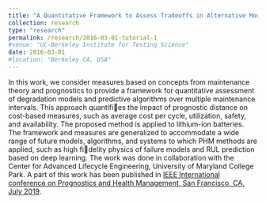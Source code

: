 ```yaml
---
title: "A Quantitative Framework to Assess Tradeoffs in Alternative Models and Algorithms for Prognostics and Health Management"
collection: research
type: "research"
permalink: /research/2016-03-01-tutorial-1
#venue: "UC-Berkeley Institute for Testing Science"
date: 2016-03-01
#location: "Berkeley CA, USA"
---
```


In this work, we consider measures based on concepts from maintenance theory and prognostics to  provide a framework for quantitative assessment of degradation models and predictive algorithms over multiple maintenance intervals. This approach quantifies the impact of prognostic distance on cost-based measures, such as average cost per cycle, utilization, safety, and availability. The proposed method is applied to lithium-ion batteries. The framework and measures are generalized to accommodate a wide range of future models, algorithms, and systems to which PHM methods are applied, such as high fidelity physics of failure models and RUL prediction based on deep learning. The work was done in collaboration with the Center for Advanced Lifecycle Engineering, University of Maryland College Park. A part of this work has been published in [IEEE International conference
on Prognostics and Health Management, San Francisco, CA, July 2019](https://ieeexplore.ieee.org/abstract/document/8819408).
